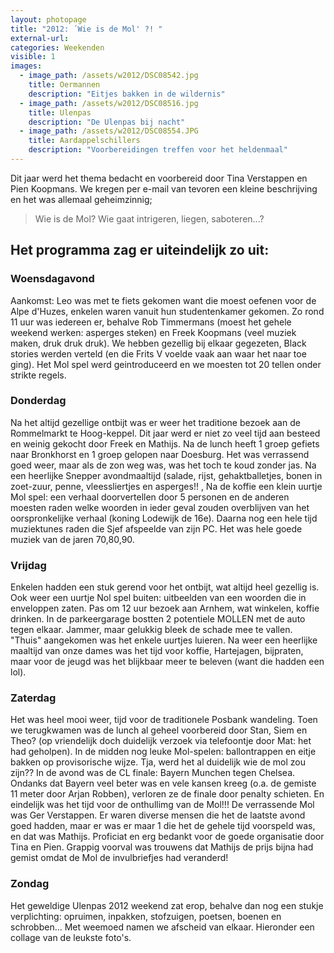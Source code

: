 ```yaml
---
layout: photopage
title: "2012: ´Wie is de Mol' ?! "
external-url:
categories: Weekenden
visible: 1
images:
  - image_path: /assets/w2012/DSC08542.jpg
    title: Oermannen
    description: "Eitjes bakken in de wildernis"
  - image_path: /assets/w2012/DSC08516.jpg
    title: Ulenpas
    description: "De Ulenpas bij nacht"
  - image_path: /assets/w2012/DSC08554.JPG
    title: Aardappelschillers
    description: "Voorbereidingen treffen voor het heldenmaal"
---
```


Dit jaar werd het thema bedacht en voorbereid door Tina Verstappen en Pien Koopmans. We kregen per e-mail van tevoren een kleine beschrijving en het was allemaal geheimzinnig;

> Wie is de Mol? Wie gaat intrigeren, liegen, saboteren...?

## Het programma zag er uiteindelijk zo uit:

### Woensdagavond
Aankomst: Leo was met te fiets gekomen want die moest oefenen voor de Alpe d'Huzes, enkelen waren vanuit hun studentenkamer gekomen. Zo rond 11 uur was iedereen er, behalve Rob Timmermans (moest het gehele weekend werken: asperges steken) en Freek Koopmans (veel muziek maken, druk druk druk). We hebben gezellig bij elkaar gegezeten, Black stories werden verteld (en die Frits V voelde vaak aan waar het naar toe ging). Het Mol spel werd geintroduceerd en we moesten tot 20 tellen onder strikte regels.

### Donderdag
Na het altijd gezellige ontbijt was er weer het traditione bezoek aan de Rommelmarkt te Hoog-keppel. Dit jaar werd er niet zo veel tijd aan besteed en weinig gekocht door Freek en Mathijs. Na de lunch heeft 1 groep gefiets naar Bronkhorst en 1 groep gelopen naar Doesburg. Het was verrassend goed weer, maar als de zon weg was, was het toch te koud zonder jas.
Na een heerlijke Snepper avondmaaltijd (salade, rijst, gehaktballetjes, bonen in zoet-zuur, penne, vleessliertjes en asperges!! , Na de koffie een klein uurtje Mol spel: een verhaal doorvertellen door 5 personen en de anderen moesten raden welke woorden in ieder geval zouden overblijven van het oorspronkelijke verhaal (koning Lodewijk de 16e).
Daarna nog een hele tijd muziektunes raden die Sjef afspeelde van zijn PC. Het was hele goede muziek van de jaren 70,80,90.

### Vrijdag
Enkelen hadden een stuk gerend voor het ontbijt, wat altijd heel gezellig is. Ook weer een uurtje Nol spel buiten: uitbeelden van een woorden die in enveloppen zaten. Pas om 12 uur bezoek aan Arnhem, wat winkelen, koffie drinken. In de parkeergarage bostten 2 potentiele MOLLEN met de auto tegen elkaar. Jammer, maar gelukkig bleek de schade mee te vallen. "Thuis" aangekomen was het enkele uurtjes luieren. 
Na weer een heerlijke maaltijd van onze dames was het tijd voor koffie, Hartejagen, bijpraten, maar voor de jeugd was het blijkbaar meer te beleven (want die hadden een lol).

### Zaterdag
Het was heel mooi weer, tijd voor de traditionele Posbank wandeling. Toen we terugkwamen was de lunch al geheel voorbereid door Stan, Siem en Theo? (op vriendelijk doch duidelijk verzoek via telefoontje door Mat: het had geholpen). In de midden nog leuke Mol-spelen: ballontrappen en eitje bakken op provisorische wijze. Tja, werd het al duidelijk wie de mol zou zijn??
In de avond was de CL finale: Bayern Munchen tegen Chelsea. Ondanks dat Bayern veel beter was en vele kansen kreeg (o.a. de gemiste 11 meter door Arjan Robben), verloren ze de finale door penalty schieten.
En eindelijk was het tijd voor de onthullimg van de Mol!!! De verrassende Mol was Ger Verstappen. Er waren diverse mensen die het de laatste avond goed hadden, maar er was er maar 1 die het de gehele tijd voorspeld was, en dat was Mathijs. Proficiat en erg  bedankt voor de goede organisatie door Tina en Pien. Grappig voorval was trouwens dat Mathijs de prijs bijna had gemist omdat de Mol de invulbriefjes had veranderd!

### Zondag
Het geweldige Ulenpas 2012 weekend zat erop, behalve dan nog een stukje verplichting: opruimen, inpakken, stofzuigen, poetsen, boenen en schrobben... Met weemoed namen we afscheid van elkaar.
Hieronder een collage van de leukste foto's. 
